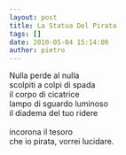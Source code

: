 ```yaml
---
layout: post
title: La Statua Del Pirata
tags: []
date: 2010-05-04 15:14:00
author: pietro
---
```

Nulla perde al nulla<br/>scolpiti a colpi di spada<br/>il corpo di cicatrice<br/>lampo di sguardo luminoso<br/>il diadema del tuo ridere<br/><br/>incorona il tesoro<br/>che io pirata, vorrei lucidare.
